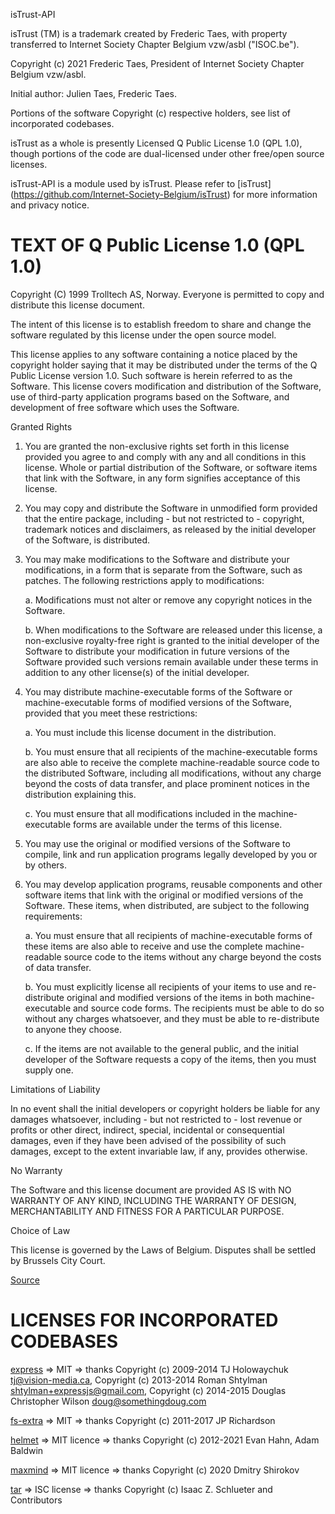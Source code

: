 isTrust-API

isTrust (TM) is a trademark created by Frederic Taes, with property transferred to Internet Society Chapter Belgium vzw/asbl ("ISOC.be").

Copyright (c) 2021 Frederic Taes, President of Internet Society Chapter Belgium vzw/asbl.

Initial author: Julien Taes, Frederic Taes.

Portions of the software Copyright (c) respective holders, see list of incorporated codebases.

isTrust as a whole is presently Licensed Q Public License 1.0 (QPL 1.0), though portions of the code are dual-licensed under other free/open source licenses.

isTrust-API is a module used by isTrust. Please refer to [isTrust] (https://github.com/Internet-Society-Belgium/isTrust) for more information and privacy notice.

# TEXT OF Q Public License 1.0 (QPL 1.0)

Copyright (C) 1999 Trolltech AS, Norway.
Everyone is permitted to copy and distribute this license document.

The intent of this license is to establish freedom to share and change the software regulated by this license under the open source model.

This license applies to any software containing a notice placed by the copyright holder saying that it may be distributed under the terms of the Q Public License version 1.0. Such software is herein referred to as the Software. This license covers modification and distribution of the Software, use of third-party application programs based on the Software, and development of free software which uses the Software.

Granted Rights

1. You are granted the non-exclusive rights set forth in this license provided you agree to and comply with any and all conditions in this license. Whole or partial distribution of the Software, or software items that link with the Software, in any form signifies acceptance of this license.

2. You may copy and distribute the Software in unmodified form provided that the entire package, including - but not restricted to - copyright, trademark notices and disclaimers, as released by the initial developer of the Software, is distributed.

3. You may make modifications to the Software and distribute your modifications, in a form that is separate from the Software, such as patches. The following restrictions apply to modifications:

    a. Modifications must not alter or remove any copyright notices in the Software.

    b. When modifications to the Software are released under this license, a non-exclusive royalty-free right is granted to the initial developer of the Software to distribute your modification in future versions of the Software provided such versions remain available under these terms in addition to any other license(s) of the initial developer.

4. You may distribute machine-executable forms of the Software or machine-executable forms of modified versions of the Software, provided that you meet these restrictions:

    a. You must include this license document in the distribution.

    b. You must ensure that all recipients of the machine-executable forms are also able to receive the complete machine-readable source code to the distributed Software, including all modifications, without any charge beyond the costs of data transfer, and place prominent notices in the distribution explaining this.

    c. You must ensure that all modifications included in the machine-executable forms are available under the terms of this license.

5. You may use the original or modified versions of the Software to compile, link and run application programs legally developed by you or by others.

6. You may develop application programs, reusable components and other software items that link with the original or modified versions of the Software. These items, when distributed, are subject to the following requirements:

    a. You must ensure that all recipients of machine-executable forms of these items are also able to receive and use the complete machine-readable source code to the items without any charge beyond the costs of data transfer.

    b. You must explicitly license all recipients of your items to use and re-distribute original and modified versions of the items in both machine-executable and source code forms. The recipients must be able to do so without any charges whatsoever, and they must be able to re-distribute to anyone they choose.

    c. If the items are not available to the general public, and the initial developer of the Software requests a copy of the items, then you must supply one.

Limitations of Liability

In no event shall the initial developers or copyright holders be liable for any damages whatsoever, including - but not restricted to - lost revenue or profits or other direct, indirect, special, incidental or consequential damages, even if they have been advised of the possibility of such damages, except to the extent invariable law, if any, provides otherwise.

No Warranty

The Software and this license document are provided AS IS with NO WARRANTY OF ANY KIND, INCLUDING THE WARRANTY OF DESIGN, MERCHANTABILITY AND FITNESS FOR A PARTICULAR PURPOSE.

Choice of Law

This license is governed by the Laws of Belgium. Disputes shall be settled by Brussels City Court.

[Source](https://opensource.org/licenses/QPL-1.0)

# LICENSES FOR INCORPORATED CODEBASES

[express](https://github.com/expressjs/express) => MIT => thanks Copyright (c) 2009-2014 TJ Holowaychuk <tj@vision-media.ca>, Copyright (c) 2013-2014 Roman Shtylman <shtylman+expressjs@gmail.com>, Copyright (c) 2014-2015 Douglas Christopher Wilson <doug@somethingdoug.com>

[fs-extra](https://github.com/jprichardson/node-fs-extra) => MIT => thanks Copyright (c) 2011-2017 JP Richardson

[helmet](https://helmetjs.github.io/) => MIT licence => thanks Copyright (c) 2012-2021 Evan Hahn, Adam Baldwin

[maxmind](https://github.com/runk/node-maxmind) => MIT licence => thanks Copyright (c) 2020 Dmitry Shirokov

[tar](https://github.com/npm/node-tar) => ISC license => thanks Copyright (c) Isaac Z. Schlueter and Contributors
